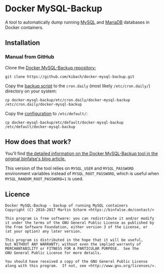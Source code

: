 # Docker MySQL-Backup

A tool to automatically dump running [MySQL](https://www.mysql.com/) and [MariaDB](https://mariadb.org/) databases in Docker containers.

## Installation

### Manual from GitHub

Clone the [Docker MySQL-Backup repository:](https://github.com/binfalse/docker-mysql-backup)

    git clone https://github.com/kibach/docker-mysql-backup.git

Copy the [backup script](etc/cron.daily/docker-mysql-backup) to the `cron.daily` (most likely `/etc/cron.daily/`) directory on your system:

    cp docker-mysql-backup/etc/cron.daily/docker-mysql-backup /etc/cron.daily/docker-mysql-backup

Copy the [configuration](etc/default/docker-mysql-backup) to `/etc/default/`:

    cp docker-mysql-backup/etc/default/docker-mysql-backup /etc/default/docker-mysql-backup

## How does that work?

You'll find [the detailed information on the Docker MySQL-Backup tool in the original binfalse's blog article.](https://binfalse.de/2017/02/06/docker-mysql-backup/)

This version of the tool relies on `MYSQL_USER` and `MYSQL_PASSWORD` environment variables instead of `MYSQL_ROOT_PASSWORD`, which is useful when `MYSQL_RANDOM_ROOT_PASSWORD=1` is used.

## Licence

    Docker MySQL-Backup - backup of running MySQL containers
    Copyright (C) 2016-2017 Martin Scharm <https://binfalse.de/contact/>
    
    This program is free software: you can redistribute it and/or modify
    it under the terms of the GNU General Public License as published by
    the Free Software Foundation, either version 3 of the License, or
    (at your option) any later version.
    
    This program is distributed in the hope that it will be useful,
    but WITHOUT ANY WARRANTY; without even the implied warranty of
    MERCHANTABILITY or FITNESS FOR A PARTICULAR PURPOSE.  See the
    GNU General Public License for more details.
    
    You should have received a copy of the GNU General Public License
    along with this program.  If not, see <http://www.gnu.org/licenses/>.

